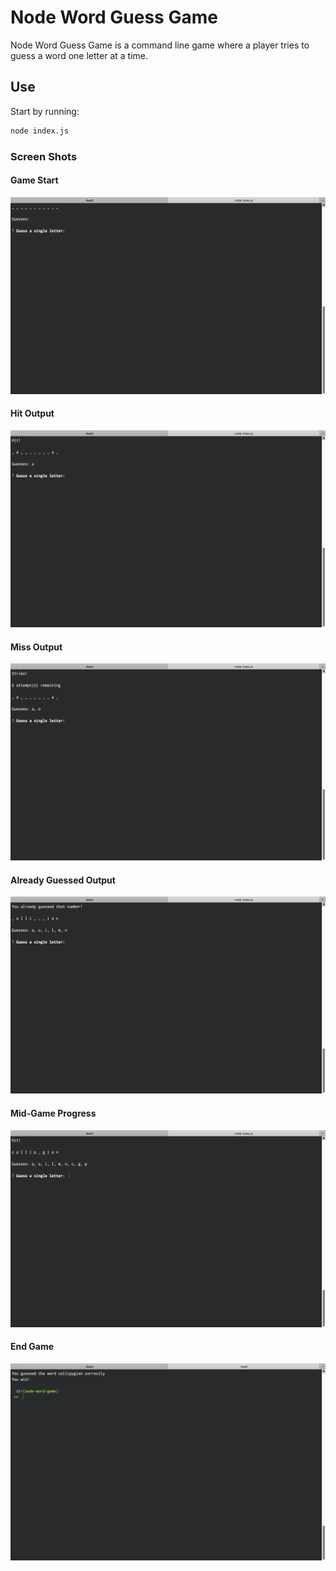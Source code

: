 # Node Word Guess Game

Node Word Guess Game is a command line game where a player tries to guess a word one letter at a time.

## Use

Start by running:

```bash
node index.js
```

### Screen Shots

#### Game Start

![Game start](./img/start-game.png)

#### Hit Output

![Hit output](./img/hit.png)

#### Miss Output

![Miss output](./img/miss.png)

#### Already Guessed Output

![Already guessed output](./img/already-guessed.png)

#### Mid-Game Progress

![Mid game progress](./img/mid-game.png)

#### End Game

![End game](./img/end-game.png)
